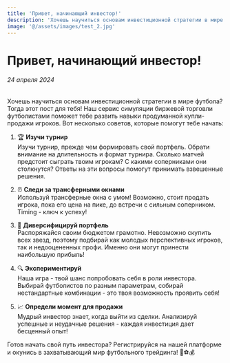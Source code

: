 ```yaml
---
title: 'Привет, начинающий инвестор!'
description: 'Хочешь научиться основам инвестиционной стратегии в мире футбола? Тогда этот пост для тебя!'
image: '@/assets/images/test_2.jpg'
---
```


# Привет, начинающий инвестор!

###### 24 апреля 2024

Хочешь научиться основам инвестиционной стратегии в мире футбола? Тогда этот пост для тебя! Наш сервис симуляции биржевой торговли футболистами поможет тебе развить навыки продуманной купли-продажи игроков. Вот несколько советов, которые помогут тебе начать:

1.  🏆 **Изучи турнир**  
    Изучи турнир, прежде чем формировать свой портфель. Обрати внимание на длительность и формат турнира. Сколько матчей предстоит сыграть твоим игрокам? С какими соперниками они столкнутся? Ответы на эти вопросы помогут принимать взвешенные решения.

2.  ⏰ **Следи за трансферными окнами**  
    Используй трансферные окна с умом! Возможно, стоит продать игрока, пока его цена на пике, до встречи с сильным соперником. Timing - ключ к успеху!

3.  🎯 **Диверсифицируй портфель**  
    Распоряжайся своим бюджетом грамотно. Невозможно скупить всех звезд, поэтому подбирай как молодых перспективных игроков, так и недооцененных профи. Именно они могут принести наибольшую прибыль!

4.  🔍 **Экспериментируй**  
    Наша игра - твой шанс попробовать себя в роли инвестора. Выбирай футболистов по разным параметрам, собирай нестандартные комбинации - это твоя возможность проявить себя!

5.  📈 **Определи момент для продажи**  
    Мудрый инвестор знает, когда выйти из сделки. Анализируй успешные и неудачные решения - каждая инвестиция дает бесценный опыт!

Готов начать свой путь инвестора? Регистрируйся на нашей платформе и окунись в захватывающий мир футбольного трейдинга! 🌟⚽️💰
